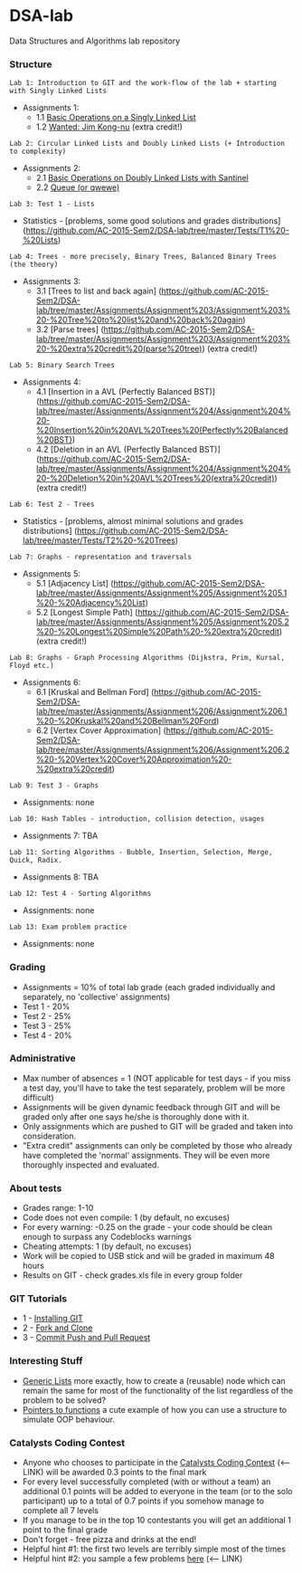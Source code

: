 # DSA-lab

Data Structures and Algorithms lab repository


### Structure

```
Lab 1: Introduction to GIT and the work-flow of the lab + starting with Singly Linked Lists
```
* Assignments 1:
	- 1.1 [Basic Operations on a Singly Linked List](https://github.com/AC-2015-Sem2/DSA-lab/tree/master/Assignments/Assignment%201/Assignment%201) 
	- 1.2 [Wanted: Jim Kong-nu](https://github.com/AC-2015-Sem2/DSA-lab/tree/master/Assignments/Assignment%201/Assignment%201%20-%20extra%20credit) (extra credit!)

```
Lab 2: Circular Linked Lists and Doubly Linked Lists (+ Introduction to complexity)
```
* Assignments 2:
	- 2.1 [Basic Operations on Doubly Linked Lists with Santinel](https://github.com/AC-2015-Sem2/DSA-lab/tree/master/Assignments/Assignment%202/Assignment%202.1%20-%20doubly%20linked%20lists)
	- 2.2 [Queue (or qwewe)](https://github.com/AC-2015-Sem2/DSA-lab/tree/master/Assignments/Assignment%202/Assignment%202.2%20-%20queue)

```
Lab 3: Test 1 - Lists
```
* Statistics - [problems, some good solutions and grades distributions] (https://github.com/AC-2015-Sem2/DSA-lab/tree/master/Tests/T1%20-%20Lists)

```
Lab 4: Trees - more precisely, Binary Trees, Balanced Binary Trees (the theory)
```
* Assignments 3: 
	- 3.1 [Trees to list and back again] (https://github.com/AC-2015-Sem2/DSA-lab/tree/master/Assignments/Assignment%203/Assignment%203%20-%20Tree%20to%20list%20and%20back%20again)
	- 3.2 [Parse trees] (https://github.com/AC-2015-Sem2/DSA-lab/tree/master/Assignments/Assignment%203/Assignment%203%20-%20extra%20credit%20(parse%20tree)) (extra credit!)

```
Lab 5: Binary Search Trees
```
* Assignments 4: 
	- 4.1 [Insertion in a AVL (Perfectly Balanced BST)] (https://github.com/AC-2015-Sem2/DSA-lab/tree/master/Assignments/Assignment%204/Assignment%204%20-%20Insertion%20in%20AVL%20Trees%20(Perfectly%20Balanced%20BST))
	- 4.2 [Deletion in an AVL (Perfectly Balanced BST)] (https://github.com/AC-2015-Sem2/DSA-lab/tree/master/Assignments/Assignment%204/Assignment%204%20-%20Deletion%20in%20AVL%20Trees%20(extra%20credit)) (extra credit!)

```
Lab 6: Test 2 - Trees
```
* Statistics - [problems, almost minimal solutions and grades distributions] (https://github.com/AC-2015-Sem2/DSA-lab/tree/master/Tests/T2%20-%20Trees)

```
Lab 7: Graphs - representation and traversals
```
* Assignments 5:
	- 5.1 [Adjacency List] (https://github.com/AC-2015-Sem2/DSA-lab/tree/master/Assignments/Assignment%205/Assignment%205.1%20-%20Adjacency%20List)
	- 5.2 [Longest Simple Path] (https://github.com/AC-2015-Sem2/DSA-lab/tree/master/Assignments/Assignment%205/Assignment%205.2%20-%20Longest%20Simple%20Path%20-%20extra%20credit) (extra credit!)

```
Lab 8: Graphs - Graph Processing Algorithms (Dijkstra, Prim, Kursal, Floyd etc.)
```
* Assignments 6: 
	- 6.1 [Kruskal and Bellman Ford] (https://github.com/AC-2015-Sem2/DSA-lab/tree/master/Assignments/Assignment%206/Assignment%206.1%20-%20Kruskal%20and%20Bellman%20Ford)
	- 6.2 [Vertex Cover Approximation] (https://github.com/AC-2015-Sem2/DSA-lab/tree/master/Assignments/Assignment%206/Assignment%206.2%20-%20Vertex%20Cover%20Approximation%20-%20extra%20credit)

```
Lab 9: Test 3 - Graphs
```
* Assignments: none

```
Lab 10: Hash Tables - introduction, collision detection, usages
```
* Assignments 7: TBA


```
Lab 11: Sorting Algorithms - Bubble, Insertion, Selection, Merge, Quick, Radix.
```
* Assignments 8: TBA

```
Lab 12: Test 4 - Sorting Algorithms
```
* Assignments: none

```
Lab 13: Exam problem practice
```
* Assignments: none


### Grading

* Assignments = 10% of total lab grade (each graded individually and separately, no 'collective' assignments)
* Test 1 - 20%
* Test 2 - 25%
* Test 3 - 25%
* Test 4 - 20%


### Administrative

* Max number of absences = 1 (NOT applicable for test days - if you miss a test day, you'll have to take the test separately, problem will be more difficult)
* Assignments will be given dynamic feedback through GIT and will be graded only after one says he/she is thoroughly done with it.
* Only assignments which are pushed to GIT will be graded and taken into consideration.
* "Extra credit" assignments can only be completed by those who already have completed the 'normal' assignments. They will be even more thoroughly inspected and evaluated.

### About tests

* Grades range: 1-10
* Code does not even compile: 1 (by default, no excuses)
* For every warning: -0.25 on the grade - your code should be clean enough to surpass any Codeblocks warnings
* Cheating attempts: 1 (by default, no excuses)
* Work will be copied to USB stick and will be graded in maximum 48 hours
* Results on GIT - check grades.xls file in every group folder


### GIT Tutorials

* 1 - [Installing GIT](https://www.youtube.com/watch?v=4ZNYfbXnpXQ&list=PLxDrAnoepRN2OXJ4boGqPF0LIADjWGqe7&index=1)
* 2 - [Fork and Clone](https://www.youtube.com/watch?v=mJQAfbARvMI&index=2&list=PLxDrAnoepRN2OXJ4boGqPF0LIADjWGqe7)
* 3 - [Commit Push and Pull Request](https://www.youtube.com/watch?v=nPq0yClIDhM&index=3&list=PLxDrAnoepRN2OXJ4boGqPF0LIADjWGqe7)


### Interesting Stuff

* [Generic Lists](https://github.com/AC-2015-Sem2/DSA-lab/tree/master/Interesting%20Stuff/GenericLists) more exactly, how to create a (reusable) node which can remain the same for most of the functionality of the list regardless of the problem to be solved?
* [Pointers to functions](https://github.com/AC-2015-Sem2/DSA-lab/tree/master/Interesting%20Stuff/PointersToFunctions) a cute example of how you can use a structure to simulate OOP behaviour.



### Catalysts Coding Contest

* Anyone who chooses to participate in the [Catalysts Coding Contest](https://www.facebook.com/events/397457320436013/) (<-- LINK) will be awarded 0.3 points to the final mark
* For every level successfully completed (with or without a team) an additional 0.1 points will be added to everyone in the team (or to the solo participant) up to a total of 0.7 points if you somehow manage to complete all 7 levels
* If you manage to be in the top 10 contestants you will get an additional 1 point to the final grade
* Don't forget - free pizza and drinks at the end!
* Helpful hint #1: the first two levels are terribly simple most of the times
* Helpful hint #2: you sample a few problems [here](http://contest.catalysts.cc/en/) (<-- LINK) 